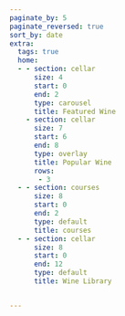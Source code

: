 ```yaml
---
paginate_by: 5
paginate_reversed: true
sort_by: date
extra:
  tags: true
  home:
  - - section: cellar
      size: 4
      start: 0
      end: 2
      type: carousel
      title: Featured Wine
    - section: cellar
      size: 7
      start: 6
      end: 8
      type: overlay 
      title: Popular Wine
      rows:
       - 3
  - - section: courses
      size: 8
      start: 0
      end: 2
      type: default
      title: courses
  - - section: cellar
      size: 8
      start: 0
      end: 12
      type: default
      title: Wine Library


---
```

